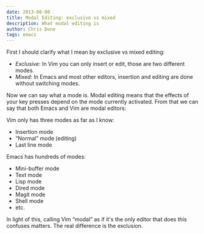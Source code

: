 ```yaml
---
date: 2013-08-08
title: Modal Editing: exclusive vs mixed
description: What modal editing is
author: Chris Done
tags: emacs
---
```


First I should clarify what I mean by exclusive vs mixed editing:

* _Exclusive_: In Vim you can only insert or edit, those are two different modes.
* _Mixed_: In Emacs and most other editors, insertion and editing are
  done without switching modes.

Now we can say what a mode is. Modal editing means that the effects of
your key presses depend on the mode currently activated. From that we
can say that both Emacs and Vim are modal editors:

Vim only has three modes as far as I know:

* Insertion mode
* “Normal” mode (editing)
* Last line mode

Emacs has hundreds of modes:

  * Mini-buffer mode
  * Text mode
  * Lisp mode
  * Dired mode
  * Magit mode
  * Shell mode
  * etc.

In light of this, calling Vim “modal” as if it's the only editor that
does this confuses matters. The real difference is the exclusion.